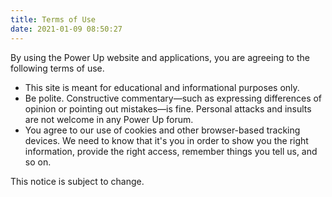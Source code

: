 ```yaml
---
title: Terms of Use
date: 2021-01-09 08:50:27
---
```

By using the Power Up website and applications, you are agreeing to the following terms of use.

* This site is meant for educational and informational purposes only.
* Be polite. Constructive commentary&mdash;such as expressing differences of opinion or pointing out mistakes&mdash;is fine. Personal attacks and insults are not welcome in any Power Up forum.
* You agree to our use of cookies and other browser-based tracking devices. We need to know that it's you in order to show you the right information, provide the right access, remember things you tell us, and so on.

This notice is subject to change.
